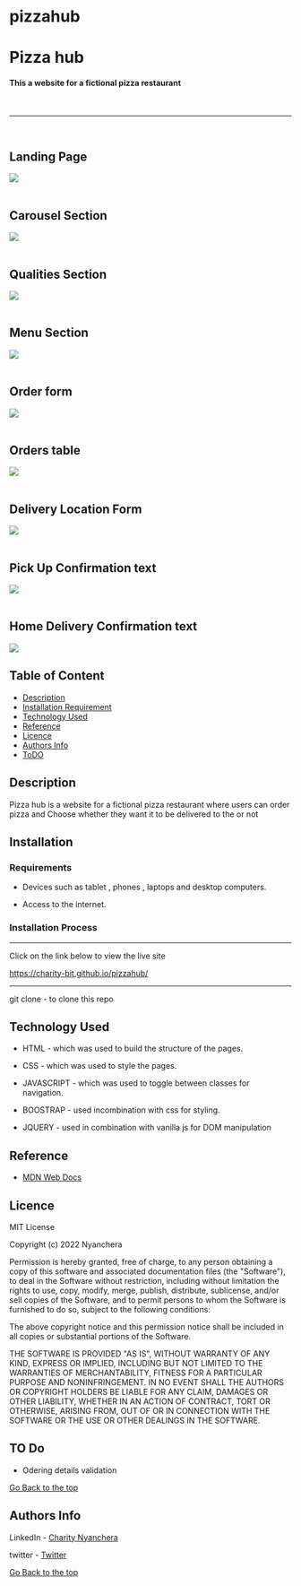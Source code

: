 # pizzahub


<h1>Pizza hub</h1>

<h4>This a website for a fictional pizza restaurant</h4>

<br>

<hr>
<br>

<h2>Landing Page</h2>
<img src="./images/landing.png">
<br>


<br>
<h2>Carousel Section</h2>
<img src="./images/carousel.png">
<br>

<br>
<h2>Qualities Section</h2>
<img src="./images/qualities.png">
<br>

<br>
<h2>Menu Section</h2>
<img src="./images/meu_img.png">
<br>

<br>
<h2>Order form</h2>
<img src="./images/order_form.png">
<br>

<br>
<h2>Orders table</h2>
<img src="./images/orders_table.png">
<br>

<br>
<h2>Delivery Location Form</h2>
<img src="./images/location.png">
<br>


<br>
<h2>Pick Up Confirmation text</h2>
<img src="./images/output.png">
<br>

<br>
<h2>Home Delivery Confirmation text</h2>
<img src="./images/del.png">
<br>




## Table of Content

- [Description](#description)
- [Installation Requirement](#Installation)
- [Technology Used](#technology-used)
- [Reference](#reference)
- [Licence](#licence)
- [Authors Info](#author-Info)
- [ToDO](#To-Do)

## Description

<p> Pizza hub is a website for a fictional pizza restaurant where users can order pizza and Choose whether they want it to be delivered to the or not</p>





## Installation

### Requirements

- Devices such as tablet , phones , laptops and desktop computers.

- Access to the internet.

### Installation Process

---

Click on the link below to view the live site

<a href="https://charity-bit.github.io/pizzahub">https://charity-bit.github.io/pizzahub/<a>



---
<p>git clone - to clone this repo</p>

## Technology Used

- HTML - which was used to build the structure of the pages.

- CSS - which was used to style the pages.

- JAVASCRIPT - which was used to toggle between classes for navigation.

- BOOSTRAP - used incombination with css for styling.
- JQUERY - used in combination with vanilla js for DOM manipulation

## Reference

- <a href="https://developer.mozilla.org/en-US/"> MDN Web Docs</a>

## Licence
MIT License

Copyright (c) 2022 Nyanchera

Permission is hereby granted, free of charge, to any person obtaining a copy
of this software and associated documentation files (the "Software"), to deal
in the Software without restriction, including without limitation the rights
to use, copy, modify, merge, publish, distribute, sublicense, and/or sell
copies of the Software, and to permit persons to whom the Software is
furnished to do so, subject to the following conditions:

The above copyright notice and this permission notice shall be included in all
copies or substantial portions of the Software.

THE SOFTWARE IS PROVIDED "AS IS", WITHOUT WARRANTY OF ANY KIND, EXPRESS OR
IMPLIED, INCLUDING BUT NOT LIMITED TO THE WARRANTIES OF MERCHANTABILITY,
FITNESS FOR A PARTICULAR PURPOSE AND NONINFRINGEMENT. IN NO EVENT SHALL THE
AUTHORS OR COPYRIGHT HOLDERS BE LIABLE FOR ANY CLAIM, DAMAGES OR OTHER
LIABILITY, WHETHER IN AN ACTION OF CONTRACT, TORT OR OTHERWISE, ARISING FROM,
OUT OF OR IN CONNECTION WITH THE SOFTWARE OR THE USE OR OTHER DEALINGS IN THE
SOFTWARE.

 ## TO Do
  <ul>
    <li>Odering details validation </li>
      </ul>
 

 [Go Back to the top](#pizzahub)

## Authors Info

LinkedIn - [Charity Nyanchera](https://www.linkedin.com/in/charity-nyanchera-2679281a2/)

twitter - [Twitter](https://twitter.com/CcNyanchera)

[Go Back to the top](#pizzahub)
  
 




